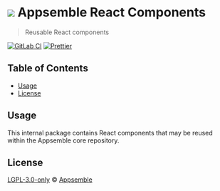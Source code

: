 # ![](https://gitlab.com/appsemble/appsemble/-/raw/0.32.2-test.1/config/assets/logo.svg) Appsemble React Components

> Reusable React components

[![GitLab CI](https://gitlab.com/appsemble/appsemble/badges/0.32.2-test.1/pipeline.svg)](https://gitlab.com/appsemble/appsemble/-/releases/0.32.2-test.1)
[![Prettier](https://img.shields.io/badge/code_style-prettier-ff69b4.svg)](https://prettier.io)

## Table of Contents

- [Usage](#usage)
- [License](#license)

## Usage

This internal package contains React components that may be reused within the Appsemble core
repository.

## License

[LGPL-3.0-only](https://gitlab.com/appsemble/appsemble/-/blob/0.32.2-test.1/LICENSE.md) ©
[Appsemble](https://appsemble.com)
